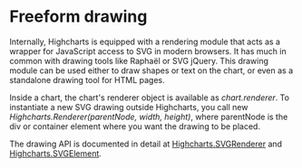 Freeform drawing
================

Internally, Highcharts is equipped with a rendering module that acts as a wrapper for JavaScript access to SVG in modern browsers. It has much in common with drawing tools like Raphaël or SVG jQuery. This drawing module can be used either to draw shapes or text on the chart, or even as a standalone drawing tool for HTML pages.

Inside a chart, the chart's renderer object is available as _chart.renderer_. To instantiate a new SVG drawing outside Highcharts, you call new _Highcharts.Renderer(parentNode, width, height)_, where parentNode is the div or container element where you want the drawing to be placed.

The drawing API is documented in detail at [Highcharts.SVGRenderer](https://api.highcharts.com/class-reference/Highcharts.SVGRenderer) and [Highcharts.SVGElement](https://api.highcharts.com/class-reference/Highcharts.SVGElement).